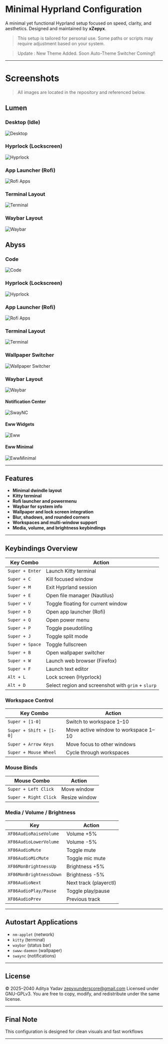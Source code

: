 # Minimal Hyprland Configuration

A minimal yet functional Hyprland setup focused on speed, clarity, and aesthetics. 
Designed and maintained by **xZepyx**.

> This setup is tailored for personal use. Some paths or scripts may require adjustment based on your system.

> Update : New Theme Added. Soon Auto-Theme Switcher Coming!!

---

# Screenshots

> All images are located in the repository and referenced below.

## Lumen

### Desktop (Idle)
![Desktop](.previews/Lumen/desktop.png)

### Hyprlock (Lockscreen)
![Hyprlock](.previews/Lumen/hyprlock.png)

### App Launcher (Rofi)
![Rofi Apps](.previews/Lumen/rofi-op.png)

### Terminal Layout
![Terminal](.previews/Lumen/Terminal.png)

### Waybar Layout
![Waybar](.previews/Lumen/Waybar.png)


## Abyss

### Code
![Code](.previews/Abyss/Code.png)

### Hyprlock (Lockscreen)
![Hyprlock](.previews/Abyss/hyprlock-new.png)

### App Launcher (Rofi)
![Rofi Apps](.previews/Abyss/rofi-op.png)

### Terminal Layout
![Terminal](.previews/Abyss/Terminal.png)

### Wallpaper Switcher
![Wallpaper Switcher](.previews/Abyss/wall.png)

### Waybar Layout
![Waybar](.previews/Waybar.png)

#### Notification Center
![SwayNC](.previews/Abyss/swaync.png)

#### Eww Widgets
![Eww](.previews/Abyss/eww.png)

#### Eww Minimal
![EwwMinimal](.previews/Abyss/eww-minimal.png)



---

## Features

- **Minimal dwindle layout**
- **Kitty terminal**
- **Rofi launcher and powermenu**
- **Waybar for system info**
- **Wallpaper and lock screen integration**
- **Blur, shadows, and rounded corners**
- **Workspaces and multi-window support**
- **Media, volume, and brightness keybindings**

---

## Keybindings Overview

| Key Combo | Action |
|----------|--------|
| `Super + Enter` | Launch Kitty terminal |
| `Super + C` | Kill focused window |
| `Super + M` | Exit Hyprland session |
| `Super + E` | Open file manager (Nautilus) |
| `Super + V` | Toggle floating for current window |
| `Super + D` | Open app launcher (Rofi) |
| `Super + Q` | Open power menu |
| `Super + P` | Toggle pseudotiling |
| `Super + J` | Toggle split mode |
| `Super + Space` | Toggle fullscreen |
| `Super + B` | Open wallpaper switcher |
| `Super + W` | Launch web browser (Firefox) |
| `Super + F` | Launch text editor |
| `Alt + L` | Lock screen (Hyprlock) |
| `Alt + D` | Select region and screenshot with `grim` + `slurp` |

### Workspace Control

| Key Combo | Action |
|----------|--------|
| `Super + [1-0]` | Switch to workspace 1–10 |
| `Super + Shift + [1-0]` | Move active window to workspace 1–10 |
| `Super + Arrow Keys` | Move focus to other windows |
| `Super + Mouse Wheel` | Cycle through workspaces |

### Mouse Binds

| Mouse Combo | Action |
|-------------|--------|
| `Super + Left Click` | Move window |
| `Super + Right Click` | Resize window |

### Media / Volume / Brightness

| Key | Action |
|-----|--------|
| `XF86AudioRaiseVolume` | Volume +5% |
| `XF86AudioLowerVolume` | Volume -5% |
| `XF86AudioMute` | Toggle mute |
| `XF86AudioMicMute` | Toggle mic mute |
| `XF86MonBrightnessUp` | Brightness +5% |
| `XF86MonBrightnessDown` | Brightness -5% |
| `XF86AudioNext` | Next track (playerctl) |
| `XF86AudioPlay/Pause` | Toggle play/pause |
| `XF86AudioPrev` | Previous track |

---

## Autostart Applications

- `nm-applet` (network)
- `kitty` (terminal)
- `waybar` (status bar)
- `swww-daemon` (wallpaper)
- `swaync` (notifications)

---

## License



© 2025–2040 Aditya Yadav zepyxunderscore@gmail.com
Licensed under GNU-GPLv3.
You are free to copy, modify, and redistribute under the same license.


---

## Final Note

This configuration is designed for clean visuals and fast workflows

---



